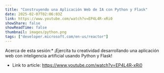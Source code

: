 ```yaml
---
title: "Construyendo una Aplicación Web de IA con Python y Flask"
date: 2025-02-07T02:06:03Z
link: https://www.youtube.com/watch?v=EP4L4R-xRi0
showShare: false
showReadTime: false
thumbnail: images/python.png
tags: ["developer.microsoft.com/en-us/reactor"]
---
```

Acerca de esta sesión:* ¡Ejercita tu creatividad desarrollando una aplicación web con inteligencia artificial usando Python y Flask!

- Link to article: https://www.youtube.com/watch?v=EP4L4R-xRi0